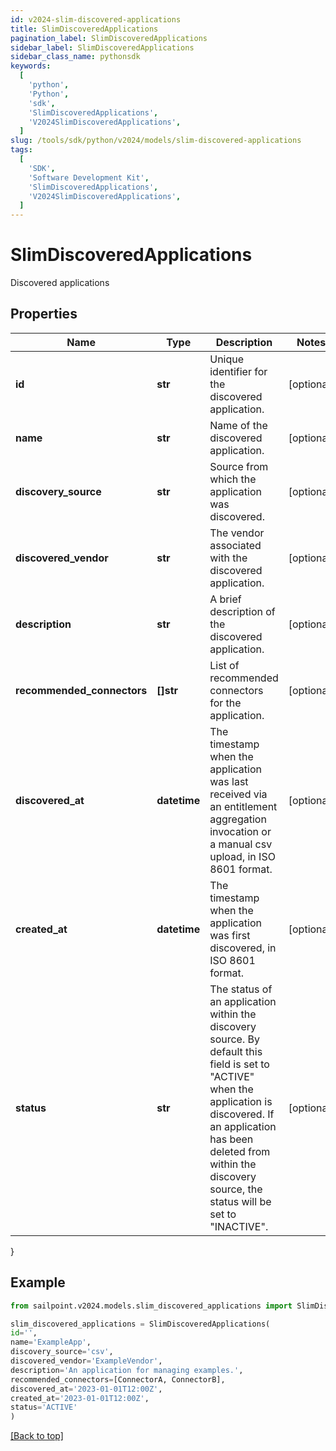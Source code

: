```yaml
---
id: v2024-slim-discovered-applications
title: SlimDiscoveredApplications
pagination_label: SlimDiscoveredApplications
sidebar_label: SlimDiscoveredApplications
sidebar_class_name: pythonsdk
keywords:
  [
    'python',
    'Python',
    'sdk',
    'SlimDiscoveredApplications',
    'V2024SlimDiscoveredApplications',
  ]
slug: /tools/sdk/python/v2024/models/slim-discovered-applications
tags:
  [
    'SDK',
    'Software Development Kit',
    'SlimDiscoveredApplications',
    'V2024SlimDiscoveredApplications',
  ]
---
```


# SlimDiscoveredApplications

Discovered applications

## Properties

| Name | Type | Description | Notes |
| --- | --- | --- | --- |
| **id** | **str** | Unique identifier for the discovered application. | [optional] |
| **name** | **str** | Name of the discovered application. | [optional] |
| **discovery_source** | **str** | Source from which the application was discovered. | [optional] |
| **discovered_vendor** | **str** | The vendor associated with the discovered application. | [optional] |
| **description** | **str** | A brief description of the discovered application. | [optional] |
| **recommended_connectors** | **[]str** | List of recommended connectors for the application. | [optional] |
| **discovered_at** | **datetime** | The timestamp when the application was last received via an entitlement aggregation invocation or a manual csv upload, in ISO 8601 format. | [optional] |
| **created_at** | **datetime** | The timestamp when the application was first discovered, in ISO 8601 format. | [optional] |
| **status** | **str** | The status of an application within the discovery source. By default this field is set to \"ACTIVE\" when the application is discovered. If an application has been deleted from within the discovery source, the status will be set to \"INACTIVE\". | [optional] |

}

## Example

```python
from sailpoint.v2024.models.slim_discovered_applications import SlimDiscoveredApplications

slim_discovered_applications = SlimDiscoveredApplications(
id='',
name='ExampleApp',
discovery_source='csv',
discovered_vendor='ExampleVendor',
description='An application for managing examples.',
recommended_connectors=[ConnectorA, ConnectorB],
discovered_at='2023-01-01T12:00Z',
created_at='2023-01-01T12:00Z',
status='ACTIVE'
)

```

[[Back to top]](#)
